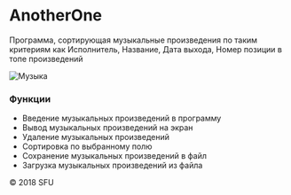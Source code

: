# AnotherOne
Программа, сортирующая музыкальные произведения по таким критериям как Исполнитель, Название, Дата выхода, Номер позиции в топе произведений

![Музыка](https://music.yandex.ru/blocks/meta/i/og-image.png)

### Функции

* Введение музыкальных произведений в программу
* Вывод музыкальных произведений на экран
* Удаление музыкальных произведений
* Сортировка по выбранному полю
* Сохранение музыкальных произведений в файл
* Загрузка музыкальных произведений из файла

© 2018 SFU
